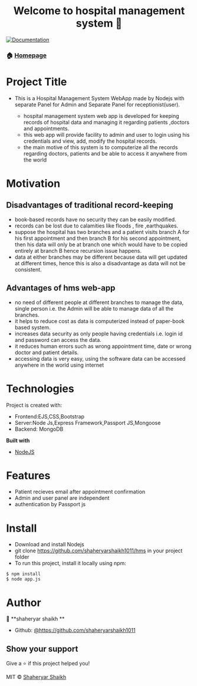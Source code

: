 <h1 align="center">Welcome to hospital management system  👋</h1>
<p>
  <a href="https://github.com/shaheryarshaikh1011/hms#readme" target="_blank">
    <img alt="Documentation" src="https://img.shields.io/badge/documentation-yes-brightgreen.svg" />
  </a>
</p>

### 🏠 [Homepage](https://github.com/shaheryarshaikh1011/hms)

# Project Title
* This is a Hospital Management System WebApp made by Nodejs with separate Panel for Admin and Separate Panel for receptionist(user).

  *	 hospital management system web app is developed for keeping records of hospital data and managing it regarding patients ,doctors and appointments.
  *	 this web app will provide facility to admin and user to login using his credentials and view, add, modify the hospital records.
  *	 the main motive of this system is to computerize all the records regarding doctors, patients and be able to access it anywhere from the world



# Motivation

## Disadvantages of traditional record-keeping

* 	book-based records have no security they can be easily modified.
* 	records can be lost due to calamities like floods , fire ,earthquakes.
* 	suppose the hospital has two branches and a patient visits branch A for his first appointment and then branch B for his second appointment, then his data will only be at branch one which would have to be copied entirely at branch B  hence recursion issue happens.
* data at either branches may be different because data will get updated at different times, hence this is also a disadvantage as data will not be consistent.

## Advantages of hms web-app

* no need of different people at different branches to manage the data, single person i.e. the Admin  will be able to manage data of all the branches.
* it helps to reduce cost as data is computerized instead of paper-book  based system.
* increases data security as only people having credentials i.e. login id and password can access the data.
* it reduces human errors such as wrong appointment time, date or wrong doctor and patient details.
* accessing data is very easy, using the software data can be accessed anywhere in the world using internet



# Technologies

Project is created with:
* Frontend:EJS,CSS,Bootstrap
* Server:Node Js,Express Framework,Passport JS,Mongoose
* Backend: MongoDB

<b>Built with</b>
- [NodeJS](https://nodejs.org/en/)

# Features

* Patient recieves email after appointment confirmation
* Admin and user panel are independent
* authentication by Passport js


# Install

* Download and install Nodejs
* git clone https://github.com/shaheryarshaikh1011/hms in your project folder
* To run this project, install it locally using npm:

```
$ npm install
$ node app.js
```



# Author

👤 **shaheryar shaikh **

* Github: [@https:\/\/github.com\/shaheryarshaikh1011](https://github.com/shaheryarshaikh1011)

## Show your support

Give a ⭐️ if this project helped you!








MIT © [Shaheryar Shaikh]()
